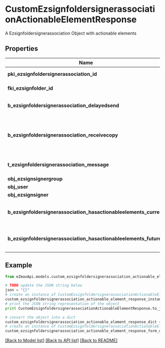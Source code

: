 # CustomEzsignfoldersignerassociationActionableElementResponse

A Ezsignfoldersignerassociation Object with actionable elements

## Properties
Name | Type | Description | Notes
------------ | ------------- | ------------- | -------------
**pki_ezsignfoldersignerassociation_id** | **int** | The unique ID of the Ezsignfoldersignerassociation | 
**fki_ezsignfolder_id** | **int** | The unique ID of the Ezsignfolder | 
**b_ezsignfoldersignerassociation_delayedsend** | **bool** | If this flag is true the signatory is part of a delayed send. | 
**b_ezsignfoldersignerassociation_receivecopy** | **bool** | If this flag is true. The signatory will receive a copy of every signed Ezsigndocument even if it ain&#39;t required to sign the document. | 
**t_ezsignfoldersignerassociation_message** | **str** | A custom text message that will be added to the email sent. | 
**obj_ezsignsignergroup** | [**EzsignsignergroupResponseCompound**](EzsignsignergroupResponseCompound.md) |  | [optional] 
**obj_user** | [**EzsignfoldersignerassociationResponseCompoundUser**](EzsignfoldersignerassociationResponseCompoundUser.md) |  | [optional] 
**obj_ezsignsigner** | [**EzsignsignerResponseCompound**](EzsignsignerResponseCompound.md) |  | [optional] 
**b_ezsignfoldersignerassociation_hasactionableelements_current** | **bool** | Indicates if the Ezsignfoldersignerassociation has actionable elements in the current step | 
**b_ezsignfoldersignerassociation_hasactionableelements_future** | **bool** | Indicates if the Ezsignfoldersignerassociation has actionable elements in a future step | [optional] 

## Example

```python
from eZmaxApi.models.custom_ezsignfoldersignerassociation_actionable_element_response import CustomEzsignfoldersignerassociationActionableElementResponse

# TODO update the JSON string below
json = "{}"
# create an instance of CustomEzsignfoldersignerassociationActionableElementResponse from a JSON string
custom_ezsignfoldersignerassociation_actionable_element_response_instance = CustomEzsignfoldersignerassociationActionableElementResponse.from_json(json)
# print the JSON string representation of the object
print CustomEzsignfoldersignerassociationActionableElementResponse.to_json()

# convert the object into a dict
custom_ezsignfoldersignerassociation_actionable_element_response_dict = custom_ezsignfoldersignerassociation_actionable_element_response_instance.to_dict()
# create an instance of CustomEzsignfoldersignerassociationActionableElementResponse from a dict
custom_ezsignfoldersignerassociation_actionable_element_response_form_dict = custom_ezsignfoldersignerassociation_actionable_element_response.from_dict(custom_ezsignfoldersignerassociation_actionable_element_response_dict)
```
[[Back to Model list]](../README.md#documentation-for-models) [[Back to API list]](../README.md#documentation-for-api-endpoints) [[Back to README]](../README.md)


